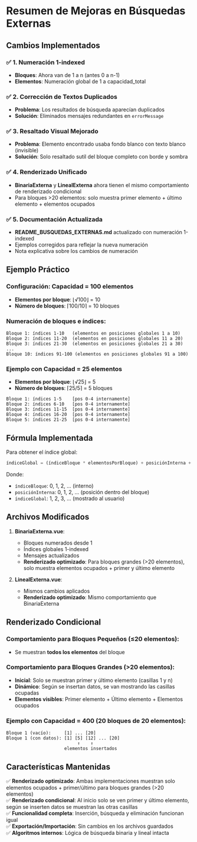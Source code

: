 # Resumen de Mejoras en Búsquedas Externas

## Cambios Implementados

### ✅ 1. Numeración 1-indexed
- **Bloques**: Ahora van de 1 a n (antes 0 a n-1)
- **Elementos**: Numeración global de 1 a capacidad_total

### ✅ 2. Corrección de Textos Duplicados
- **Problema**: Los resultados de búsqueda aparecían duplicados
- **Solución**: Eliminados mensajes redundantes en `errorMessage`

### ✅ 3. Resaltado Visual Mejorado
- **Problema**: Elemento encontrado usaba fondo blanco con texto blanco (invisible)
- **Solución**: Solo resaltado sutil del bloque completo con borde y sombra

### ✅ 4. Renderizado Unificado
- **BinariaExterna** y **LinealExterna** ahora tienen el mismo comportamiento de renderizado condicional
- Para bloques >20 elementos: solo muestra primer elemento + último elemento + elementos ocupados

### ✅ 5. Documentación Actualizada
- **README_BUSQUEDAS_EXTERNAS.md** actualizado con numeración 1-indexed
- Ejemplos corregidos para reflejar la nueva numeración
- Nota explicativa sobre los cambios de numeración

## Ejemplo Práctico

### Configuración: Capacidad = 100 elementos
- **Elementos por bloque**: ⌊√100⌋ = 10
- **Número de bloques**: ⌈100/10⌉ = 10 bloques

### Numeración de bloques e índices:
```
Bloque 1: índices 1-10   (elementos en posiciones globales 1 a 10)
Bloque 2: índices 11-20  (elementos en posiciones globales 11 a 20)
Bloque 3: índices 21-30  (elementos en posiciones globales 21 a 30)
...
Bloque 10: índices 91-100 (elementos en posiciones globales 91 a 100)
```

### Ejemplo con Capacidad = 25 elementos
- **Elementos por bloque**: ⌊√25⌋ = 5
- **Número de bloques**: ⌈25/5⌉ = 5 bloques

```
Bloque 1: índices 1-5    [pos 0-4 internamente]
Bloque 2: índices 6-10   [pos 0-4 internamente]
Bloque 3: índices 11-15  [pos 0-4 internamente]
Bloque 4: índices 16-20  [pos 0-4 internamente]
Bloque 5: índices 21-25  [pos 0-4 internamente]
```

## Fórmula Implementada

Para obtener el índice global:
```javascript
índiceGlobal = (índiceBloque * elementosPorBloque) + posiciónInterna + 1
```

Donde:
- `índiceBloque`: 0, 1, 2, ... (interno)
- `posiciónInterna`: 0, 1, 2, ... (posición dentro del bloque)
- `índiceGlobal`: 1, 2, 3, ... (mostrado al usuario)

## Archivos Modificados

1. **BinariaExterna.vue**:
   - Bloques numerados desde 1
   - Índices globales 1-indexed
   - Mensajes actualizados
   - **Renderizado optimizado**: Para bloques grandes (>20 elementos), solo muestra elementos ocupados + primer y último elemento

2. **LinealExterna.vue**:
   - Mismos cambios aplicados
   - **Renderizado optimizado**: Mismo comportamiento que BinariaExterna

## Renderizado Condicional

### Comportamiento para Bloques Pequeños (≤20 elementos):
- Se muestran **todos los elementos** del bloque

### Comportamiento para Bloques Grandes (>20 elementos):
- **Inicial**: Solo se muestran primer y último elemento (casillas 1 y n)
- **Dinámico**: Según se insertan datos, se van mostrando las casillas ocupadas
- **Elementos visibles**: Primer elemento + Último elemento + Elementos ocupados

### Ejemplo con Capacidad = 400 (20 bloques de 20 elementos):
```
Bloque 1 (vacío):     [1] ... [20]
Bloque 1 (con datos): [1] [5] [12] ... [20]
                           ↑    ↑
                      elementos insertados
```

## Características Mantenidas

✅ **Renderizado optimizado**: Ambas implementaciones muestran solo elementos ocupados + primer/último para bloques grandes (>20 elementos)  
✅ **Renderizado condicional**: Al inicio solo se ven primer y último elemento, según se inserten datos se muestran las otras casillas  
✅ **Funcionalidad completa**: Inserción, búsqueda y eliminación funcionan igual  
✅ **Exportación/Importación**: Sin cambios en los archivos guardados  
✅ **Algoritmos internos**: Lógica de búsqueda binaria y lineal intacta  
